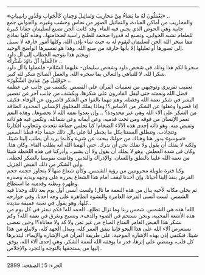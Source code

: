 ------------------------------------------------------------------------

«يَعْمَلُونَ لَهُ ما يَشاءُ مِنْ مَحارِيبَ وَتَماثِيلَ وَجِفانٍ كَالْجَوابِ وَقُدُورٍ راسِياتٍ» ..  
والمحاريب من أماكن العبادة، والتماثيل الصور من نحاس وخشب وغيره. والجوابي
جمع جابية وهي الحوض الذي يجبى فيه الماء. وقد كانت الجن تصنع لسليمان
جفانا كبيرة للطعام تشبه الجوابي، وتصنع له قدورا ضخمة للطبخ راسية
لضخامتها.. وهذه كلها نماذج مما سخر الله الجن لسليمان لتقوم له به حيث شاء
بإذن الله. وكلها أمور خارقة لا سبيل إلى تصورها أو تعليلها إلا بأنها
خارقة من صنع الله. وهذا هو تفسيرها الواضح الوحيد.  
ويختم هذا بتوجيه الخطاب إلى آل داود:  
«اعْمَلُوا آلَ داوُدَ شُكْراً» ..  
سخرنا لكم هذا وذلك في شخص داود وشخص سليمان- عليهما السّلام- فاعملوا يا آل
داود شكرا لله. لا للتباهي والتعالي بما سخره الله. والعمل الصالح شكر لله
كبير.  
«وَقَلِيلٌ مِنْ عِبادِيَ الشَّكُورُ» ..  
تعقيب تقريري وتوجيهي من تعقيبات القرآن على القصص. يكشف من جانب عن عظمة
فضل الله ونعمته حتى ليقل القادرون على شكرها. ويكشف من جانب آخر عن تقصير
البشر في شكر نعمة الله وفضله. وهم مهما بالغوا في الشكر قاصرون عن الوفاء.
فكيف إذا قصروا وغفلوا عن الشكر من الأساس؟! وماذا يملك المخلوق الإنساني
المحدود الطاقة من الشكر على آلاء الله وهي غير محدودة؟ .. وإن تعدوا نعمة
الله لا تحصوها.. وهذه النعم تغمر الإنسان من فوقه ومن تحت قدميه، وعن
أيمانه وعن شمائله، وتكمن فيه هو ذاته وتفيض منه. وهو ذاته إحدى هذه الآلاء
الضخام! كنا نجلس جماعة نتحدث وتتجاوب أفكارنا وتتجاذب، وتنطلق ألسنتنا بكل
ما يخطر لنا على بال. ذلك حينما جاء قطنا الصغير «سوسو» يدور هنا وهناك من
حولنا، يبحث عن شيء وكأنما يريد أن يطلب إلينا شيئا، ولكنه لا يملك أن يقول
ولا نملك نحن أن ندرك. حتى ألهمنا الله أنه يطلب الماء. وكان هذا. وكان في
شدة العطش. وهو لا يملك أن يقول ولا أن يشير.. وأدركنا في هذه اللحظة شيئا
من نعمة الله علينا بالنطق واللسان، والإدراك والتدبير. وفاضت نفوسنا
بالشكر لحظة.. وأين الشكر من ذلك الفيض الجزيل.  
وكنا فترة طويلة محرومين من رؤية الشمس. وكان شعاع منها لا يتجاوز حجمه حجم
القرش ينفذ إلينا أحيانا. وإن أحدنا ليقف أمام هذا الشعاع يمرره على وجهه
ويديه وصدره وظهره وبطنه وقدميه ما استطاع.  
ثم يخلي مكانه لأخيه ينال من هذه النعمة ما نال! ولست أنسى أول يوم بعد ذلك
وجدنا فيه الشمس. لست أنسى الفرحة الغامرة والنشوة الظاهرة على وجه أحدنا،
وفي جوارحه كلها، وهو يقول في نغمة عميقة مديدة..  
الله! هذه هي الشمس. شمس ربنا وما تزال تطلع.. الحمد لله! فكم نبعثر في كل
يوم من هذه الأشعة المحيية، ونحن نستحم في الضوء والدفء. ونسبح ونغرق في
نعمة الله؟ وكم نشكر هذا الفيض الغامر المتاح المباح من غير ثمن ولا كد ولا
معاناة؟! وحين نمضي نستعرض آلاء الله على هذا النحو فإننا ننفق العمر كله،
ونبذل الجهد كله، ولانبلغ من هذا شيئا. فنكتفي إذن بهذه الإشارة الموحية،
على طريقة القرآن في الإشارة والإيماء، ليتدبرها كل قلب، ويمضي على إثرها،
قدر ما يوفقه الله لنعمة الشكر، وهي إحدى آلاء الله، يوفق إليها من يستحقها
بالتوجه والتجرد والإخلاص..

------------------------------------------------------------------------

الجزء: 5 ¦ الصفحة: 2899
